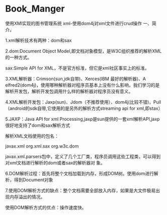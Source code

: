 # Book_Manger
使用XMl实现的图书管理系统
xml-使用dom4j对xml文件进行crud操作
一、简介。

1.xml解析技术有两种：dom和sax

2.dom:Document Object Model,即文档对象模型，是W3C组织推荐的解析XML的一种方式。

sax:Simple API for XML，不是官方标准，但它是xml社区事实上的标准。

3.XML解析器：Crimson(sun,jdk自带)、Xerces(IBM 最好的解析器)、A elfred2(dom4j)，使用哪种解析器对程序员基本上没有什么影响，我们学习的是解析开发包，解析开发包调用什么样的解析器对程序员没有意义。

4.XML解析开发包：Jaxp(sun)、Jdom（不推荐使用）、dom4j(比较不错)，Pull（android的sdk自带,它使用的是另外的解析方式streaming api for xml,即stax）

5.JAXP：Java API for xml Processing,jaxp是sun提供的一套xml解析API,jaxp很好地支持了dom和sax解析方式

解析XML文档使用的包名：

javax.xml
org.xml.sax
org.w3c.dom

javax.xml.parsers包中，定义了几个工厂类，程序员调用这些工程类，可以得到对xml文档进行解析的dom或者sax的解析器对 
象。

6.DOM解析过程：首先将整个文档加载到内存，形成DOM树。使用dom进行解析，得到Document对象

7.使用DOM解析方式的缺点：整个文档需要全部放入内存，如果是大文件极易出现内存溢出的情况。

使用DOM解析方式的优点：操作速度快。
